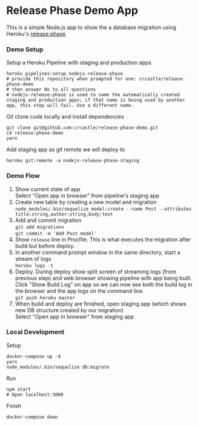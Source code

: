 # Release Phase Demo App

This is a simple Node.js app to show the a database migration using Heroku's [release phase](https://devcenter.heroku.com/articles/release-phase).

### Demo Setup
Setup a Heroku Pipeline with staging and production apps
```shell
heroku pipelines:setup nodejs-release-phase
# provide this repository when prompted for one: crcastle/release-phase-demo
# then answer No to all questions
# nodejs-release-phase is used to name the automatically created staging and production apps; if that name is being used by another app, this step will fail. Use a different name.
```

Git clone code locally and install dependencies
```shell
git clone git@github.com:crcastle/release-phase-demo.git
cd release-phase-demo
yarn
```

Add staging app as git remote we will deploy to
```shell
heroku git:remote -a nodejs-release-phase-staging
```

### Demo Flow
1. Show current state of app  
  Select "Open app in browser" from pipeline's staging app
1. Create new table by creating a new model and migration  
  `node_modules/.bin/sequelize model:create --name Post --attributes title:string,author:string,body:text`
1. Add and commit migration  
  `git add migrations`  
  `git commit -m 'Add Post model'`
1. Show `release` line in Procfile. This is what executes the migration after build but before deploy.
1. In another command prompt window in the same directory, start a stream of logs  
  `heroku logs -t`
1. Deploy. During deploy show split screen of streaming logs (from previous step) and web browser showing pipeline with app being built. Click "Show Build Log" on app so we can now see both the build log in the browser and the app logs on the command line.  
  `git push heroku master`
1. When build and deploy are finished, open staging app (which shows new DB structure created by our migration)  
  Select "Open app in browser" from staging app

### Local Development
Setup
```shell
docker-compose up -d
yarn
node_modules/.bin/sequelize db:migrate
```

Run
```shell
npm start
# Open localhost:3000
```

Finish
```shell
docker-compose down
```
